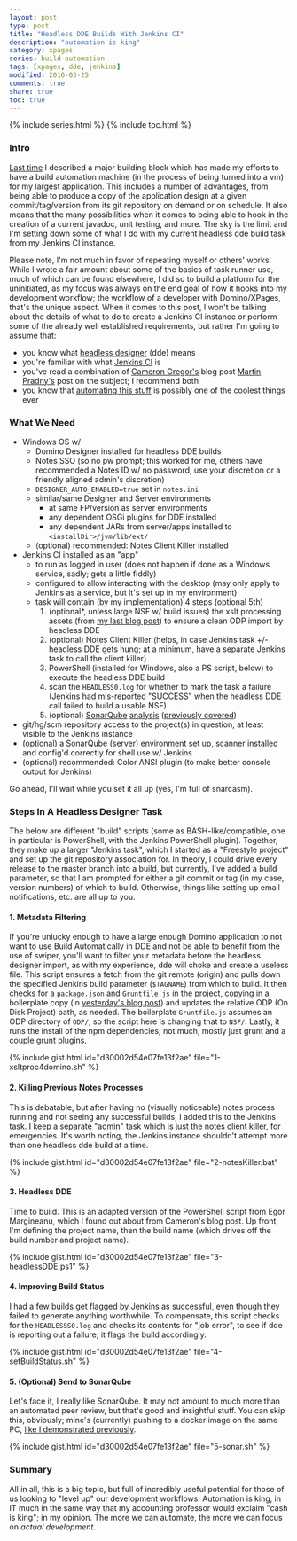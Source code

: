 ```yaml
---
layout: post
type: post
title: "Headless DDE Builds With Jenkins CI"
description: "automation is king"
category: xpages
series: build-automation
tags: [xpages, dde, jenkins]
modified: 2016-03-25
comments: true
share: true
toc: true
---
```


{% include series.html %}
{% include toc.html %}
### Intro
[Last time](/xpages/xsltproc-and-headless-dde/) I described a major building block which has made my efforts to have a build automation machine (in the process of being turned into a vm) for  my largest application. This includes a number of advantages, from being able to produce a copy of the application design at a given commit/tag/version from its git repository on demand or on schedule. It also means that the many possibilities when it comes to being able to hook in the creation of a current javadoc, unit testing, and more. The sky is the limit and I'm setting down some of what I do with my current headless dde build task from my Jenkins CI instance.

Please note, I'm not much in favor of repeating myself or others' works. While I wrote a fair amount about some of the basics of task runner use, much of which can be found elsewhere, I did so to build a platform for the uninitiated, as my focus was always on the end goal of how it hooks into my development workflow; the workflow of a  developer with Domino/XPages, that's the unique aspect. When it comes to this post, I won't be talking about the details of what to do to create a Jenkins CI instance or perform some of the already well established requirements, but rather I'm going to assume that:

* you know what [headless designer](https://www-10.lotus.com/ldd/ddwiki.nsf/dx/Headless_Designer_Wiki) (dde) means
* you're familiar with what [Jenkins CI](https://jenkins.io/) is
* you've read a combination of [Cameron Gregor's](http://camerongregor.com/2014/08/09/build-system-for-xpages-and-osgi-plugins/) blog post [Martin Pradny's](http://www.pradny.com/2014/03/build-xpages-app-from-git-with-jenkins.html) post on the subject; I recommend both
* you know that [automating this stuff](https://www.youtube.com/watch?v=6BIDNfOrnAY) is possibly one of the coolest things ever

### What We Need
* Windows OS w/
  * Domino Designer installed for headless DDE builds
  * Notes SSO (so no pw prompt; this worked for me, others have recommended a Notes ID w/ no password, use your discretion or a friendly aligned admin's discretion)
  * `DESIGNER_AUTO_ENABLED=true` set in `notes.ini`
  * similar/same Designer and Server environments
      * at same FP/version as server environments
      * any dependent OSGi plugins for DDE installed
      * any dependent JARs from server/apps installed to `<installDir>/jvm/lib/ext/`
  * (optional) recommended: Notes Client Killer installed
* Jenkins CI installed as an "app"
  * to run as logged in user (does not happen if done as a Windows service, sadly; gets a little fiddly)
  * configured to allow interacting with the desktop (may only apply to Jenkins as a service, but it's set up in my environment)
  * task will contain (by my implementation) 4 steps (optional 5th)
    1. (optional*, unless large NSF w/ build issues) the xslt processing assets (from [my last blog post](/xpages/xsltproc-and-headless-dde/)) to ensure a clean ODP import by headless DDE
    2. (optional) Notes Client Killer (helps, in case Jenkins task +/- headless DDE gets hung; at a minimum, have a separate Jenkins task to call the client killer)
    3. PowerShell (installed for Windows, also a PS script, below) to execute the headless DDE build
    4. scan the `HEADLESS0.log` for whether to mark the task a failure (Jenkins had mis-reported "SUCCESS" when the headless DDE call failed to build a usable NSF)
    5. (optional) [SonarQube](http://www.sonarqube.org/) [analysis](http://docs.sonarqube.org/display/SONAR/Analyzing+Source+Code) ([previously covered](https://edm00se.io/self-promotion/docker-plus-sonarqube))
* git/hg/scm repository access to the project(s) in question, at least visible to the Jenkins instance
* (optional) a SonarQube (server) environment set up, scanner installed and config'd correctly for shell use w/ Jenkins
* (optional) recommended: Color ANSI plugin (to make better console output for Jenkins)

Go ahead, I'll wait while you set it all up (yes, I'm full of snarcasm).

### Steps In A Headless Designer Task
The below are different "build" scripts (some as BASH-like/compatible, one in particular is PowerShell, with the Jenkins PowerShell plugin). Together, they make up a larger "Jenkins task", which I started as a "Freestyle project" and set up the git repository association for. In theory, I could drive every release to the master branch into a build, but currently, I've added a build parameter, so that I am prompted for either a git commit or tag (in my case, version numbers) of which to build. Otherwise, things like setting up email notifications, etc. are all up to you.

#### 1. Metadata Filtering
If you're unlucky enough to have a large enough Domino application to not want to use Build Automatically in DDE and not be able to benefit from the use of swiper, you'll want to filter your metadata before the headless designer import, as with my experience, dde will choke and create a useless file. This script ensures a fetch from the git remote (origin) and pulls down the specified Jenkins build parameter (`$TAGNAME`) from which to build. It then checks for a `package.json` and `Gruntfile.js` in the project, copying in a boilerplate copy (in [yesterday's blog post](/xpages/xsltproc-and-headless-dde/)) and updates the relative ODP (On Disk Project) path, as needed. The boilerplate `Gruntfile.js` assumes an ODP directory of `ODP/`, so the script here is changing that to `NSF/`. Lastly, it runs the install of the npm dependencies; not much, mostly just grunt and a couple grunt plugins.

{% include gist.html id="d30002d54e07fe13f2ae" file="1-xsltproc4domino.sh" %}

#### 2. Killing Previous Notes Processes
This is debatable, but after having no (visually noticeable) notes process running and not seeing any successful builds, I added this to the Jenkins task. I keep a separate "admin" task which is just the [notes client killer](http://www.xpagedeveloper.com/software/client-killer), for emergencies. It's worth noting, the Jenkins instance shouldn't attempt more than one headless dde build at a time.

{% include gist.html id="d30002d54e07fe13f2ae" file="2-notesKiller.bat" %}

#### 3. Headless DDE
Time to build. This is an adapted version of the PowerShell script from Egor Margineanu, which I found out about from Cameron's blog post. Up front, I'm defining the project name, then the build name (which drives off the build number and project name).

{% include gist.html id="d30002d54e07fe13f2ae" file="3-headlessDDE.ps1" %}

#### 4. Improving Build Status
I had a few builds get flagged by Jenkins as successful, even though they failed to generate anything worthwhile. To compensate, this script checks for the `HEADLESSS0.log` and checks its contents for "job error", to see if dde is reporting out a failure; it flags the build accordingly.

{% include gist.html id="d30002d54e07fe13f2ae" file="4-setBuildStatus.sh" %}

#### 5. (Optional) Send to SonarQube
Let's face it, I really like SonarQube. It may not amount to much more than an automated peer review, but that's good and insightful stuff. You can skip this, obviously; mine's (currently) pushing to a docker image on the same PC, [like I demonstrated previously](/self-promotion/docker-plus-sonarqube/).

{% include gist.html id="d30002d54e07fe13f2ae" file="5-sonar.sh" %}

### Summary
All in all, this is a big topic, but full of incredibly useful potential for those of us looking to "level up" our development workflows. Automation is king, in IT much in the same way that my accounting professor would exclaim "cash is king"; in my opinion. The more we can automate, the more we can focus on _actual development_.
